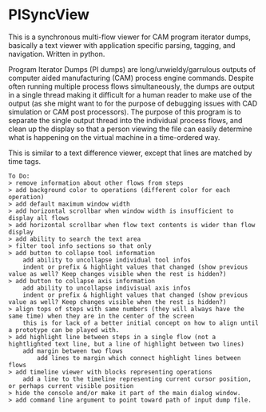 # PISyncView
This is a synchronous multi-flow viewer for CAM program iterator dumps, basically a text viewer with application specific parsing, tagging, and navigation. Written in python.

Program Iterator Dumps (PI dumps) are long/unwieldy/garrulous outputs of computer aided manufacturing (CAM) process engine commands. Despite often running multiple process flows simultaneously, the dumps are output in a single thread making it difficult for a human reader to make use of the output (as she might want to for the purpose of debugging issues with CAD simulation or CAM post processors). The purpose of this program is to separate the single output thread into the individual process flows, and clean up the display so that a person viewing the file can easily determine what is happening on the virtual machine in a time-ordered way.

This is similar to a text difference viewer, except that lines are matched by time tags.

~~~~~~~~~~~~~~~~~~~~~~~~
To Do:
> remove information about other flows from steps
> add background color to operations (different color for each operation)
> add default maximum window width
> add horizontal scrollbar when window width is insufficient to display all flows
> add horizontal scrollbar when flow text contents is wider than flow display
> add ability to search the text area
> filter tool info sections so that only 
> add button to collapse tool information
	add ability to uncollapse individual tool infos
	indent or prefix & highlight values that changed (show previous value as well? Keep changes visible when the rest is hidden?)
> add button to collapse axis information
	add ability to uncollapse indivisual axis infos
	indent or prefix & highlight values that changed (show previous value as well? Keep changes visible when the rest is hidden?)
> align tops of steps with same numbers (they will always have the same time) when they are in the center of the screen
	this is for lack of a better initial concept on how to align until a prototype can be played with.
> add highlight line between steps in a single flow (not a hightlighted text line, but a line of highlight between two lines)
	add margin between two flows
		add lines to margin which connect highlight lines between flows
> add timeline viewer with blocks representing operations
	add a line to the timeline representing current cursor position, or perhaps current visible position
> hide the console and/or make it part of the main dialog window.
> add command line argument to point toward path of input dump file.